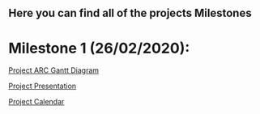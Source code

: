 ## Here you can find all of the projects Milestones

# Milestone 1 (26/02/2020):
[Project ARC Gantt Diagram](https://docs.google.com/spreadsheets/d/1f_1aa8q2C55HyC_At09tDWEAblklCvELwp7rFXZOewk/edit#gid=1688732048)


[Project Presentation](/files/First_Presentation.pdf)

[Project Calendar](/files/Project_calendar.pdf)



